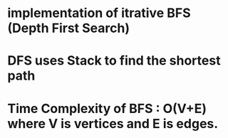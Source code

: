 # implementation of itrative BFS **(Depth First Search)**
# **DFS uses Stack to find the shortest path**
# **Time Complexity of BFS : O(V+E) where V is vertices and E is edges.**
